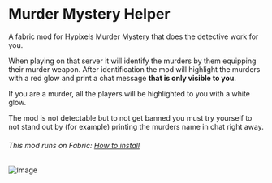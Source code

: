 # Murder Mystery Helper

A fabric mod for Hypixels Murder Mystery that does the detective work for you.

When playing on that server it will identify the murders by them equipping their murder weapon.
After identification the mod will highlight the murders with a red glow and print a chat message **that is only visible to you**.

If you are a murder, all the players will be highlighted to you with a white glow.

The mod is not detectable but to not get banned you must try yourself to not stand out by (for example) printing the murders name in chat right away.

###### This mod runs on Fabric: [How to install](https://fabricmc.net/ "How to install")

![Image](https://user-images.githubusercontent.com/58403773/124328931-d0cd0900-db8a-11eb-8ee3-b514b6e5acad.png)
